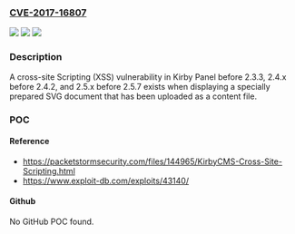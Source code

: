 ### [CVE-2017-16807](https://cve.mitre.org/cgi-bin/cvename.cgi?name=CVE-2017-16807)
![](https://img.shields.io/static/v1?label=Product&message=n%2Fa&color=blue)
![](https://img.shields.io/static/v1?label=Version&message=n%2Fa&color=blue)
![](https://img.shields.io/static/v1?label=Vulnerability&message=n%2Fa&color=brighgreen)

### Description

A cross-site Scripting (XSS) vulnerability in Kirby Panel before 2.3.3, 2.4.x before 2.4.2, and 2.5.x before 2.5.7 exists when displaying a specially prepared SVG document that has been uploaded as a content file.

### POC

#### Reference
- https://packetstormsecurity.com/files/144965/KirbyCMS-Cross-Site-Scripting.html
- https://www.exploit-db.com/exploits/43140/

#### Github
No GitHub POC found.


